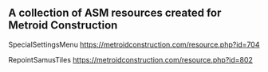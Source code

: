 
## A collection of ASM resources created for Metroid Construction

SpecialSettingsMenu https://metroidconstruction.com/resource.php?id=704

RepointSamusTiles https://metroidconstruction.com/resource.php?id=802

